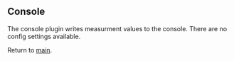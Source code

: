 ## Console

The console plugin writes measurment values to the console. There are no config settings available.

Return to [main](./../Readme.md).

